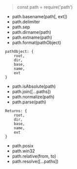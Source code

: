 > const path = require('path')

-   path.basename(path[, ext])
-   path.delimiter
-   path.sep
-   path.dirname(path)
-   path.extname(path)
-   path.format(pathObject)

```text
pathObject: {
    root,
    dir,
    base,
    name,
    ext
}
```

-   path.isAbsolute(path)
-   path.join([...paths])
-   path.normalize(path)
-   path.parse(path)

```text
Returns: {
    root,
    dir,
    base,
    name,
    ext
}
```

-   path.posix
-   path.win32
-   path.relative(from, to)
-   path.resolve([...paths])
